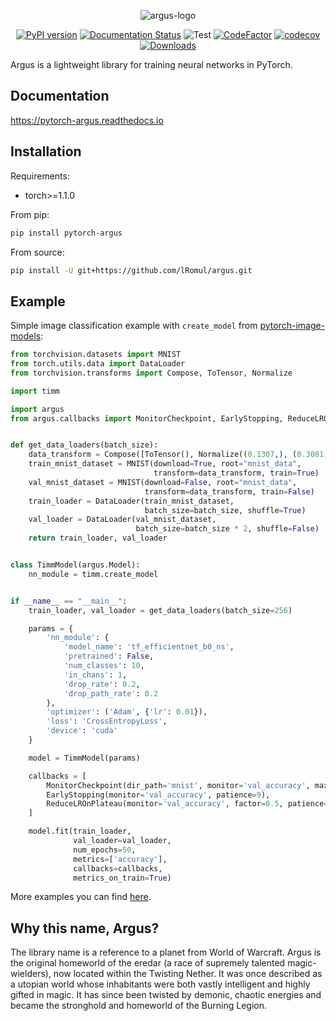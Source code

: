 <div align="center">

![argus-logo](https://raw.githubusercontent.com/lRomul/argus/master/assets/logo/argus_logo_white.png)

[![PyPI version](https://badge.fury.io/py/pytorch-argus.svg)](https://badge.fury.io/py/pytorch-argus)
[![Documentation Status](https://readthedocs.org/projects/pytorch-argus/badge/?version=latest)](https://pytorch-argus.readthedocs.io/en/latest/?badge=latest)
![Test](https://github.com/lRomul/argus/workflows/Test/badge.svg)
[![CodeFactor](https://www.codefactor.io/repository/github/lromul/argus/badge)](https://www.codefactor.io/repository/github/lromul/argus)
[![codecov](https://codecov.io/gh/lRomul/argus/branch/master/graph/badge.svg)](https://codecov.io/gh/lRomul/argus)
[![Downloads](https://static.pepy.tech/personalized-badge/pytorch-argus?period=total&units=international_system&left_color=grey&right_color=brightgreen&left_text=Downloads)](https://pepy.tech/project/pytorch-argus)

</div>

Argus is a lightweight library for training neural networks in PyTorch.

## Documentation

https://pytorch-argus.readthedocs.io

## Installation

Requirements: 
* torch>=1.1.0

From pip:

```bash
pip install pytorch-argus
```

From source:

```bash
pip install -U git+https://github.com/lRomul/argus.git
```

## Example

Simple image classification example with `create_model` from [pytorch-image-models](https://github.com/rwightman/pytorch-image-models):

```python
from torchvision.datasets import MNIST
from torch.utils.data import DataLoader
from torchvision.transforms import Compose, ToTensor, Normalize

import timm

import argus
from argus.callbacks import MonitorCheckpoint, EarlyStopping, ReduceLROnPlateau


def get_data_loaders(batch_size):
    data_transform = Compose([ToTensor(), Normalize((0.1307,), (0.3081,))])
    train_mnist_dataset = MNIST(download=True, root="mnist_data",
                                transform=data_transform, train=True)
    val_mnist_dataset = MNIST(download=False, root="mnist_data",
                              transform=data_transform, train=False)
    train_loader = DataLoader(train_mnist_dataset,
                              batch_size=batch_size, shuffle=True)
    val_loader = DataLoader(val_mnist_dataset,
                            batch_size=batch_size * 2, shuffle=False)
    return train_loader, val_loader


class TimmModel(argus.Model):
    nn_module = timm.create_model


if __name__ == "__main__":
    train_loader, val_loader = get_data_loaders(batch_size=256)

    params = {
        'nn_module': {
            'model_name': 'tf_efficientnet_b0_ns',
            'pretrained': False,
            'num_classes': 10,
            'in_chans': 1,
            'drop_rate': 0.2,
            'drop_path_rate': 0.2
        },
        'optimizer': ('Adam', {'lr': 0.01}),
        'loss': 'CrossEntropyLoss',
        'device': 'cuda'
    }

    model = TimmModel(params)

    callbacks = [
        MonitorCheckpoint(dir_path='mnist', monitor='val_accuracy', max_saves=3),
        EarlyStopping(monitor='val_accuracy', patience=9),
        ReduceLROnPlateau(monitor='val_accuracy', factor=0.5, patience=3)
    ]

    model.fit(train_loader,
              val_loader=val_loader,
              num_epochs=50,
              metrics=['accuracy'],
              callbacks=callbacks,
              metrics_on_train=True)
```

More examples you can find [here](https://pytorch-argus.readthedocs.io/en/latest/examples.html).


## Why this name, Argus?

The library name is a reference to a planet from World of Warcraft. 
Argus is the original homeworld of the eredar (a race of supremely talented magic-wielders), now located within the Twisting Nether. 
It was once described as a utopian world whose inhabitants were both vastly intelligent and highly gifted in magic. 
It has since been twisted by demonic, chaotic energies and became the stronghold and homeworld of the Burning Legion.
